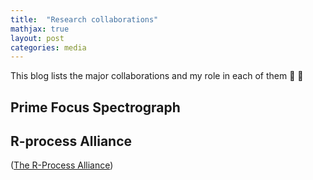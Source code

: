 ```yaml
---
title:  "Research collaborations"
mathjax: true
layout: post
categories: media
---
```


This blog lists the major collaborations and my role in each of them 🚀 🚀


## Prime Focus Spectrograph 


## R-process Alliance

([The R-Process Alliance]([https://www.ipmu.jp](https://sites.google.com/view/rprocessalliance/meet-the-team?authuser=0)))



